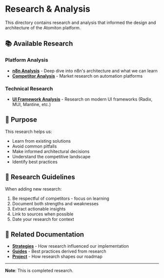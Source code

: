 # Research & Analysis

This directory contains research and analysis that informed the design and architecture of the Atomiton platform.

## 📚 Available Research

### Platform Analysis

- **[n8n Analysis](./N8N_ANALYSIS.md)** - Deep dive into n8n's architecture and what we can learn
- **[Competitor Analysis](./COMPETITOR_ANALYSIS.md)** - Market research on automation platforms

### Technical Research

- **[UI Framework Analysis](./UI_FRAMEWORK_ANALYSIS.md)** - Research on modern UI frameworks (Radix, MUI, Mantine, etc.)

## 🎯 Purpose

This research helps us:

- Learn from existing solutions
- Avoid common pitfalls
- Make informed architectural decisions
- Understand the competitive landscape
- Identify best practices

## 📝 Research Guidelines

When adding new research:

1. Be respectful of competitors - focus on learning
2. Document both strengths and weaknesses
3. Extract actionable insights
4. Link to sources when possible
5. Date your research for context

## 🔗 Related Documentation

- **[Strategies](../temporary/)** - How research influenced our implementation
- **[Guides](../guides/)** - Best practices derived from research
- **[Project](../project/)** - How research shapes our roadmap

---

**Note**: This is completed research.
